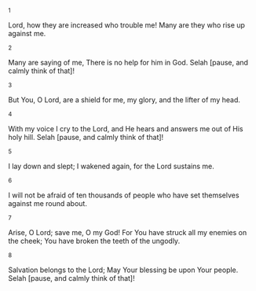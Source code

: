 <sup>1</sup> 

Lord, how they are increased who trouble me! Many are they who rise up against me. 

<sup>2</sup> 

Many are saying of me, There is no help for him in God. Selah [pause, and calmly think of that]! 

<sup>3</sup> 

But You, O Lord, are a shield for me, my glory, and the lifter of my head. 

<sup>4</sup> 

With my voice I cry to the Lord, and He hears and answers me out of His holy hill. Selah [pause, and calmly think of that]! 

<sup>5</sup> 

I lay down and slept; I wakened again, for the Lord sustains me. 

<sup>6</sup> 

I will not be afraid of ten thousands of people who have set themselves against me round about. 

<sup>7</sup> 

Arise, O Lord; save me, O my God! For You have struck all my enemies on the cheek; You have broken the teeth of the ungodly. 

<sup>8</sup> 

Salvation belongs to the Lord; May Your blessing be upon Your people. Selah [pause, and calmly think of that]!
